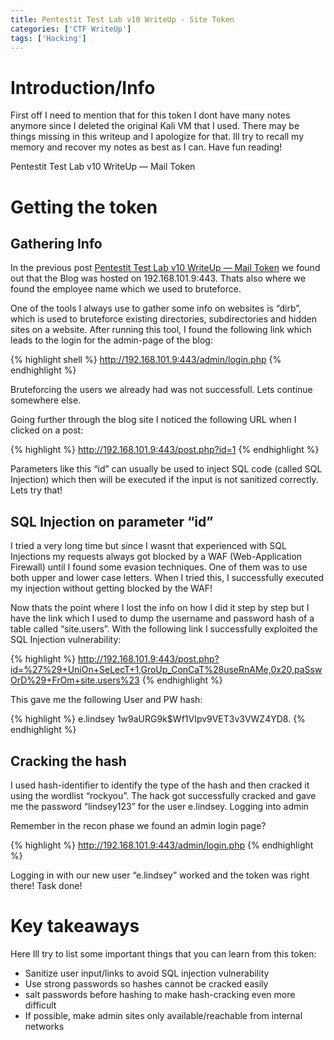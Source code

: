 ```yaml
---
title: Pentestit Test Lab v10 WriteUp - Site Token
categories: ['CTF WriteUp']
tags: ['Hacking']
---
```




# Introduction/Info
First off I need to mention that for this token I dont have many notes anymore since I deleted the original Kali VM that I used. There may be things missing in this writeup and I apologize for that. Ill try to recall my memory and recover my notes as best as I can. Have fun reading!


Pentestit Test Lab v10 WriteUp — Mail Token
# Getting the token


## Gathering Info
In the previous post [Pentestit Test Lab v10 WriteUp — Mail Token](https://domischlegel.github.io/ctf%20writeup/Pentestittestlabv10writeupmailtoken/) we found out that the Blog was hosted on 192.168.101.9:443. Thats also where we found the employee name which we used to bruteforce.

One of the tools I always use to gather some info on websites is “dirb”, which is used to bruteforce existing directories, subdirectories and hidden sites on a website. After running this tool, I found the following link which leads to the login for the admin-page of the blog:

{% highlight shell %}
http://192.168.101.9:443/admin/login.php
{% endhighlight %}

Bruteforcing the users we already had was not successfull. Lets continue somewhere else.

Going further through the blog site I noticed the following URL when I clicked on a post:

{% highlight %}
http://192.168.101.9:443/post.php?id=1
{% endhighlight %}

Parameters like this “id” can usually be used to inject SQL code (called SQL Injection) which then will be executed if the input is not sanitized correctly. Lets try that!


## SQL Injection on parameter “id”

I tried a very long time but since I wasnt that experienced with SQL Injections my requests always got blocked by a WAF (Web-Application Firewall) until I found some evasion techniques. One of them was to use both upper and lower case letters. When I tried this, I successfully executed my injection without getting blocked by the WAF!

Now thats the point where I lost the info on how I did it step by step but I have the link which I used to dump the username and password hash of a table called “site.users”. With the following link I successfully exploited the SQL Injection vulnerability:

{% highlight %}
http://192.168.101.9:443/post.php?id=%27%29+UniOn+SeLecT+1,GroUp_ConCaT%28useRnAMe,0x20,paSswOrD%29+FrOm+site.users%23
{% endhighlight %}

This gave me the following User and PW hash:

{% highlight %}
e.lindsey $1$w9aURG9k$Wf1VIpv9VET3v3VWZ4YD8.
{% endhighlight %}


## Cracking the hash

I used hash-identifier to identify the type of the hash and then cracked it using the wordlist “rockyou”. The hack got successfully cracked and gave me the password “lindsey123” for the user e.lindsey.
Logging into admin

Remember in the recon phase we found an admin login page?

{% highlight %}
http://192.168.101.9:443/admin/login.php
{% endhighlight %}

Logging in with our new user “e.lindsey” worked and the token was right there! Task done!



# Key takeaways

Here Ill try to list some important things that you can learn from this token:

* Sanitize user input/links to avoid SQL injection vulnerability
* Use strong passwords so hashes cannot be cracked easily
* salt passwords before hashing to make hash-cracking even more difficult
* If possible, make admin sites only available/reachable from internal networks
